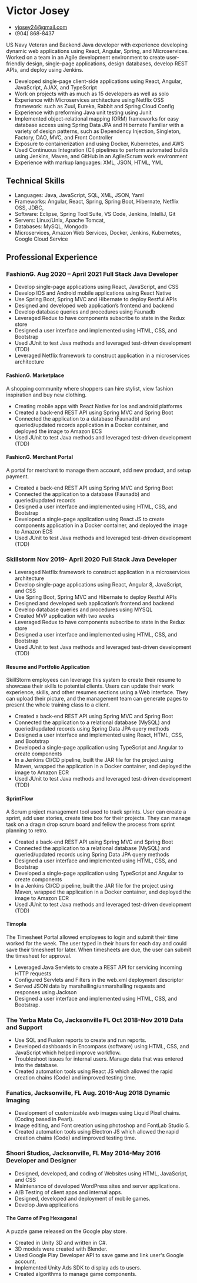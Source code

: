 # Victor Josey

<!-- The unordered list immediately after the h1 will be formatted on a single
line. It is intended to be used for contact details -->
- <vjosey24@gmail.com>
- (904) 868-8437



US Navy Veteran and Backend Java developer with experience developing dynamic web applications using React, Angular, Spring, and Microservices. Worked on a team in an Agile development environment to create user-friendly design, single-page applications, design databases, develop REST APIs, and deploy using Jenkins.

- Developed single-page client-side applications using React, Angular, JavaScript, AJAX, and TypeScript
-	Work on projects with as much as 15 developers as well as solo
-	Experience with Microservices architecture using Netflix OSS framework: such as Zuul, Eureka, Rabbit and Spring Cloud Config
-	Experience with preforming Java unit testing using Junit
-	Implemented object-relational mapping (ORM) frameworks for easy database access using Spring Data JPA and Hibernate Familiar with a variety of design patterns, such as Dependency Injection, Singleton, Factory, DAO, MVC, and Front Controller
-	Exposure to containerization and using Docker, Kubernetes, and AWS
-	Used Continuous Integration (CI) pipelines to perform automated builds using Jenkins, Maven, and GitHub in an Agile/Scrum work environment
-	Experience with markup languages: XML, JSON, HTML, YML

## Technical Skills
- Languages: Java, JavaScript, SQL, XML, JSON, Yaml
-	Frameworks: Angular, React, Spring, Spring Boot, Hibernate, Netflix OSS, JDBC,
-	Software: Eclipse, Spring Tool Suite, VS Code, Jenkins, IntelliJ, Git
-	Servers: Linux/Unix, Apache Tomcat,
-	Databases: MySQL, Mongodb
-	Microservices, Amazon Web Services, Docker, Jenkins, Kubernetes, Google Cloud Service


## Professional Experience

### <span>FashionG.	Aug 2020 – April 2021 Full Stack Java Developer</span>
-	Develop single-page applications using React, JavaScript, and CSS
-	Develop IOS and Android mobile applications using React Native
-	Use Spring Boot, Spring MVC and Hibernate to deploy Restful APIs
-	Designed and developed web application’s frontend and backend
-	Develop database queries and procedures using Faunadb
-	Leveraged Redux to have components subscribe to state in the Redux store
-	Designed a user interface and implemented using HTML, CSS, and Bootstrap
-	Used JUnit to test Java methods and leveraged test-driven development (TDD)
-	Leveraged Netflix framework to construct application in a microservices architecture


#### FashionG. Marketplace
A shopping community where shoppers can hire stylist, view fashion inspiration and buy new clothing.

-	Creating mobile apps with React Native for Ios and android platforms
-	Created a back-end REST API using Spring MVC and Spring Boot
-	Connected the application to a database (Faunadb) and queried/updated records application in a Docker container, and deployed the image to Amazon ECS
-	Used JUnit to test Java methods and leveraged test-driven development (TDD)

#### FashionG. Merchant Portal
A portal for merchant to manage them account, add new product, and setup payment.

-	Created a back-end REST API using Spring MVC and Spring Boot
-	Connected the application to a database (Faunadb) and queried/updated records
-	Designed a user interface and implemented using HTML, CSS, and Bootstrap
-	Developed a single-page application using React JS to create components application in a Docker container, and deployed the image to Amazon ECS
-	Used JUnit to test Java methods and leveraged test-driven development (TDD)

### <span> Skillstorm	Nov 2019- April 2020 Full Stack Java Developer </span>
-	Leveraged Netflix framework to construct application in a microservices architecture
-	Develop single-page applications using React, Angular 8, JavaScript, and CSS
-	Use Spring Boot, Spring MVC and Hibernate to deploy Restful APIs
-	Designed and developed web application’s frontend and backend
-	Develop database queries and procedures using MYSQL
-	Created MVP application with two weeks
-	Leveraged Redux to have components subscribe to state in the Redux store
-	Designed a user interface and implemented using HTML, CSS, and Bootstrap
-	Used JUnit to test Java methods and leveraged test-driven development (TDD)

#### Resume and Portfolio Application
SkillStorm employees can leverage this system to create their resume to showcase their skills to potential clients. Users can update their work experience, skills, and other resumes sections using a Web interface. They can upload their picture, and the management team can generate pages to present the whole training class to a client.

-	Created a back-end REST API using Spring MVC and Spring Boot
-	Connected the application to a relational database (MySQL) and queried/updated records using Spring Data JPA query methods
-	Designed a user interface and implemented using React, HTML, CSS, and Bootstrap
-	Developed a single-page application using TypeScript and Angular to create components
-	In a Jenkins CI/CD pipeline, built the JAR file for the project using Maven, wrapped the application in a Docker container, and deployed the image to Amazon ECR
-	Used JUnit to test Java methods and leveraged test-driven development (TDD)

#### SprintFlow
A Scrum project management tool used to track sprints. User can create a sprint, add user stories, create time box for their projects. They can manage task on a drag n drop scrum board and fellow the process from sprint planning to retro.

-	Created a back-end REST API using Spring MVC and Spring Boot
-	Connected the application to a relational database (MySQL) and queried/updated records using Spring Data JPA query methods
-	Designed a user interface and implemented using HTML, CSS, and Bootstrap
-	Developed a single-page application using TypeScript and Angular to create components
-	In a Jenkins CI/CD pipeline, built the JAR file for the project using Maven, wrapped the application in a Docker container, and deployed the image to Amazon ECR
-	Used JUnit to test Java methods and leveraged test-driven development (TDD) 


#### Timopla
The Timesheet Portal allowed employees to login and submit their time worked for the week. The user typed in their hours for each day and could save their timesheet for later. When timesheets are due, the user can submit the timesheet for approval.

-	Leveraged Java Servlets to create a REST API for servicing incoming HTTP requests
-	Configured Servlets and Filters in the web.xml deployment descriptor
-	Served JSON data by marshalling/unmarshalling requests and responses using Jackson
-	Designed a user interface and implemented using HTML, CSS, and Bootstrap.

### <span>The Yerba Mate Co, Jacksonville FL	Oct 2018-Nov 2019 Data and Support</span>
-	Use SQL and Fusion reports to create and run reports.
-	Developed dashboards in Encompass (software) using HTML, CSS, and JavaScript which helped improve workflow.
-	Troubleshoot issues for internal users. Manage data that was entered into the database.
-	Created automation tools using React JS which allowed the rapid creation chains (Code) and improved testing time.

### <span> Fanatics, Jacksonville, FL	Aug. 2016-Aug 2018 Dynamic Imaging</span>
-	Development of customizable web images using Liquid Pixel chains. (Coding based in
Pearl).
-	Image editing, and Font creation using photoshop and FontLab Studio 5.
-	Created automation tools using Electron JS which allowed the rapid creation chains (Code) and improved testing time.

### <span> Shoori Studios, Jacksonville, FL	May 2014-May 2016 Developer and Designer </span>
-	Designed, developed, and coding of Websites using HTML, JavaScript, and CSS
-	Maintenance of developed WordPress sites and server applications.
-	A/B Testing of client apps and internal apps.
-	Designed, developed and deployment of mobile games.
-	Develop Java applications


#### The Game of Peg Hexagonal
A puzzle game released on the Google play store.

-	Created in Unity 3D and written in C#.
-	3D models were created with Blender.
-	Used Google Play Developer API to save game and link user's Google account.
-	Implemented Unity Ads SDK to display ads to users. 
-	Created algorithms to manage game components.              

